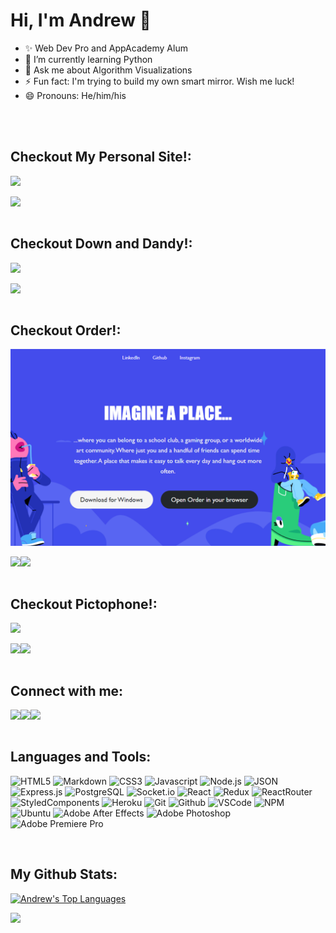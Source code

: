 # Hi, I'm Andrew 🌱</b>

- ✨ Web Dev Pro and AppAcademy Alum
- 🔭 I’m currently learning Python
- 💬 Ask me about Algorithm Visualizations
- ⚡ Fun fact: I'm trying to build my own smart mirror. Wish me luck!
- 😄 Pronouns: He/him/his


<br>
<br>

## Checkout My Personal Site!:
<p>
<a href="https://alvitovitch.github.io/personal_site/" target="_blank" >
  <img width='600' src="./assets/vapor.gif" />
</a>
</p>

<a href="https://github.com/alvitovitch/personal_site/" target="_blank">
    <img align="left"  src="https://img.shields.io/badge/GitHub-100000?style=for-the-badge&logo=github&logoColor=white" />
  </a>

<br>
<br>

## Checkout Down and Dandy!:
<p>
<a href="https://alvitovitch.github.io/Down_and_Dandy/" target="_blank" >
  <img width='600' src="./assets/DnD.gif"  />
</a>
</p>

  <a href="https://github.com/alvitovitch/Down_and_Dandy/" target="_blank">
    <img align="left"  src="https://img.shields.io/badge/GitHub-100000?style=for-the-badge&logo=github&logoColor=white" />
  </a>


<br>
<br>

## Checkout Order!:
<p>
<a href="https://app-order-vitovitch.herokuapp.com/#/" target="_blank" >
  <img width='600' src="./assets/OrderScreenShot2.png" />
</a>
</p>

<a href="https://app-order-vitovitch.herokuapp.com/#/" target="_blank" >
  <img align="left"  src="https://img.shields.io/badge/Heroku-430098?style=for-the-badge&logo=heroku&logoColor=white" />
</a>
  <a href="https://github.com/alvitovitch/Order" target="_blank">
    <img align="left"  src="https://img.shields.io/badge/GitHub-100000?style=for-the-badge&logo=github&logoColor=white" />
</a>
  
<br>
<br>

## Checkout Pictophone!:
<p>
<a href="https://pictophone.herokuapp.com/#/" target="_blank" >
  <img width='600' src="./assets/freedraw_demo.gif" />
</a>
</p>

<a href="https://pictophone.herokuapp.com/#/" target="_blank" >
  <img align="left"  src="https://img.shields.io/badge/Heroku-430098?style=for-the-badge&logo=heroku&logoColor=white" />
  </a>
  <a href="https://github.com/alvitovitch/Pictophone" target="_blank">
    <img align="left"  src="https://img.shields.io/badge/GitHub-100000?style=for-the-badge&logo=github&logoColor=white" />
  </a>

<br>
<br>

## Connect with me:
<a href="https://www.linkedin.com/in/alvitovitch/" target="_blank" >
  <img align="left"  src="https://img.shields.io/badge/LinkedIn-0077B5?style=for-the-badge&logo=linkedin&logoColor=white" />
  </a>
  <a href="https://angel.co/u/andrew-vitovitch" target="_blank">
    <img align="left"  src="https://img.shields.io/badge/AngelList-%23D4D4D4.svg?style=for-the-badge&logo=AngelList&logoColor=black" />
  </a>
  <a href="mailto:alvitovitch@gmail.com" target="_blank">
    <img align="left"src="https://img.shields.io/badge/Gmail-D14836?style=for-the-badge&logo=gmail&logoColor=white" />
  </a>

  <br>
  <br>

 ## Languages and Tools:
![HTML5](https://img.shields.io/badge/HTML5-E34F26?style=for-the-badge&logo=html5&logoColor=white)
![Markdown](https://img.shields.io/badge/Markdown-000000?style=for-the-badge&logo=markdown&logoColor=white)
![CSS3](https://img.shields.io/badge/CSS3-1572B6?style=for-the-badge&logo=css3&logoColor=white)
![Javascript](https://img.shields.io/badge/JavaScript-F7DF1E?style=for-the-badge&logo=javascript&logoColor=black)
![Node.js](https://img.shields.io/badge/Node.js-339933?style=for-the-badge&logo=nodedotjs&logoColor=white)
![JSON](https://img.shields.io/badge/json-5E5C5C?style=for-the-badge&logo=json&logoColor=white)
![Express.js](https://img.shields.io/badge/Express.js-404D59?style=for-the-badge)
![PostgreSQL](https://img.shields.io/badge/PostgreSQL-316192?style=for-the-badge&logo=postgresql&logoColor=white)
![Socket.io](https://img.shields.io/badge/Socket.io-black?style=for-the-badge&logo=socket.io&badgeColor=010101)
![React](https://img.shields.io/badge/React-20232A?style=for-the-badge&logo=react&logoColor=61DAFB)
![Redux](https://img.shields.io/badge/Redux-593D88?style=for-the-badge&logo=redux&logoColor=white)
![ReactRouter](https://img.shields.io/badge/React_Router-CA4245?style=for-the-badge&logo=react-router&logoColor=white)
![StyledComponents](https://img.shields.io/badge/styled--components-DB7093?style=for-the-badge&logo=styled-components&logoColor=white)
![Heroku](https://img.shields.io/badge/Heroku-430098?style=for-the-badge&logo=heroku&logoColor=white)
![Git](https://img.shields.io/badge/Git-F05032?style=for-the-badge&logo=git&logoColor=white)
![Github](https://img.shields.io/badge/GitHub-100000?style=for-the-badge&logo=github&logoColor=white)
![VSCode](https://img.shields.io/badge/Visual_Studio_Code-0078D4?style=for-the-badge&logo=visual%20studio%20code&logoColor=white)
![NPM](https://img.shields.io/badge/npm-CB3837?style=for-the-badge&logo=npm&logoColor=white)
![Ubuntu](https://img.shields.io/badge/Ubuntu-E95420?style=for-the-badge&logo=ubuntu&logoColor=white)
![Adobe After Effects](https://img.shields.io/badge/Adobe%20After%20Effects-9999FF.svg?style=for-the-badge&logo=Adobe%20After%20Effects&logoColor=white)
![Adobe Photoshop](https://img.shields.io/badge/adobe%20photoshop-%2331A8FF.svg?style=for-the-badge&logo=adobe%20photoshop&logoColor=white)
![Adobe Premiere Pro](https://img.shields.io/badge/Adobe%20Premiere%20Pro-9999FF.svg?style=for-the-badge&logo=Adobe%20Premiere%20Pro&logoColor=white)




<br>


## My Github Stats:


 <p align="left" >
 <a href="#"><img alt="Andrew's Top Languages" height="170px"src="https://github-readme-stats.vercel.app/api/top-langs/?username=alvitovitch&langs_count=8&count_private=true&layout=compact&theme=react&hide_border=false&bg_color=0D1117" /></a>
<!--
 <a href="#"><img alt="Andrew's Github Stats"  height="170px" src="https://github-readme-stats.vercel.app/api?username=alvitovitch&show_icons=false&count_private=true&theme=react&hide_border=true&bg_color=0D1117" /></a> -->
 </p>
 <p align="left" >
 <img src="https://github-readme-streak-stats.herokuapp.com?user=alvitovitch&theme=dark-smoky&hide_border=true&date_format=M%20j%5B%2C%20Y%5D&background=08004C&fire=DD0000&stroke=00DBDD&sideNums=8760DD&currStreakNum=F200FFE1&dates=FFFFFF73)"/>

